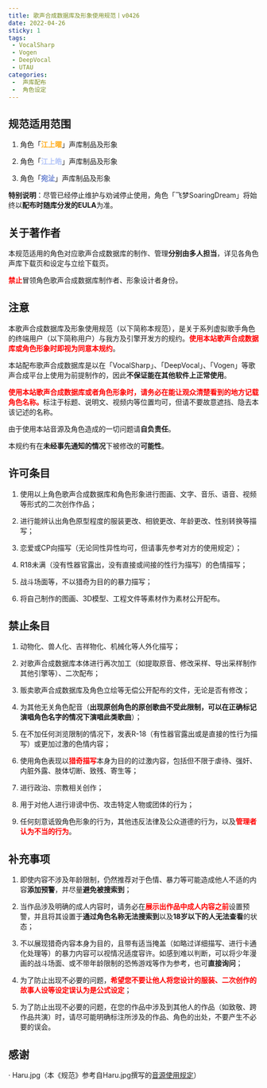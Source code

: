 ```yaml
---
title: 歌声合成数据库及形象使用规范丨v0426
date: 2022-04-26
sticky: 1
tags:
 - VocalSharp
 - Vogen
 - DeepVocal
 - UTAU
categories:
 -  声库配布
 -  角色设定
---
```


规范适用范围
----
1. 角色「<font color =#FFAD1D><b>江上曜</b></font>」声库制品及形象

2. 角色「<font color =#B3C4F8><b>江上皓</b></font>」声库制品及形象

3. 角色「<font color =#647ED0><b>宛沚</b></font>」声库制品及形象

**特别说明**：尽管已经停止维护与劝诫停止使用，角色「飞梦SoaringDream」将始终以**配布时随库分发的EULA**为准。

关于著作者
----
本规范适用的角色对应歌声合成数据库的制作、管理**分别由多人担当**，详见各角色声库下载页和设定与立绘下载页。

<font color =#FF0000><b>禁止</b></font>冒领角色歌声合成数据库制作者、形象设计者身份。

注意
----
本歌声合成数据库及形象使用规范（以下简称本规范），是关于系列虚拟歌手角色的终端用户（以下简称用户）与我方及引擎开发方的规约。<font color =#FF0000><b>使用本站歌声合成数据库或角色形象时即视为同意本规约</b></font>。

本站配布歌声合成数据库是以在「VocalSharp」、「DeepVocal」、「Vogen」等歌声合成平台上使用为前提制作的，因此**不保证能在其他软件上正常使用**。

<font color =#FF0000><b>使用本站歌声合成数据库或者角色形象时，请务必在能让观众清楚看到的地方记载角色名称。</b></font>标注于标题、说明文、视频内等位置均可，但请不要故意遮挡、隐去本该记述的名称。

由于使用本站音源及角色造成的一切问题请**自负责任**。

本规约有在**未经事先通知的情况**下被修改的**可能性**。

许可条目
----
1. 使用以上角色歌声合成数据库和角色形象进行图画、文字、音乐、语音、视频等形式的二次创作作品；

2. 进行能辨认出角色原型程度的服装更改、相貌更改、年龄更改、性别转换等描写；

3. 恋爱或CP向描写（无论同性异性均可，但请事先参考对方的使用规定）；

4. R18未满（没有性器官露出，没有直接或间接的性行为描写）的色情描写；

5. 战斗场面等，不以猎奇为目的的暴力描写；

6. 将自己制作的图画、3D模型、工程文件等素材作为素材公开配布。

禁止条目
----
1. 动物化、兽人化、吉祥物化、机械化等人外化描写；

2. 对歌声合成数据库本体进行再次加工（如提取原音、修改采样、导出采样制作其他引擎等）、二次配布；

3. 贩卖歌声合成数据库及角色立绘等无偿公开配布的文件，无论是否有修改；

4. 为其他无关角色配音（**出现原创角色的原创歌曲不受此限制，可以在正确标记演唱角色名字的情况下演唱此类歌曲**）；

5. 在不加任何浏览限制的情况下，发表R-18（有性器官露出或是直接的性行为描写）或更加过激的色情内容；

6. 使用角色表现以<font color =#FF0000><b>猎奇描写</b></font>本身为目的的过激内容，包括但不限于虐待、强奸、内脏外露、肢体切断、致残、寄生等；

7. 进行政治、宗教相关创作；

8. 用于对他人进行诽谤中伤、攻击特定人物或团体的行为；

9. 任何刻意诋毁角色形象的行为，其他违反法律及公众道德的行为，以及<font color =#FF0000><b>管理者认为不当的行为</b></font>。

补充事项
----
1. 即使内容不涉及年龄限制，仍然推荐对于色情、暴力等可能造成他人不适的内容**添加预警**，并尽量**避免被搜索到**；

2. 当作品涉及明确的成人内容时，请务必在<font color =#FF0000><b>展示出作品中成人内容之前</b></font>设置预警，并且将其设置于**通过角色名称无法搜索到**以及**18岁以下的人无法查看**的状态；

3. 不以展现猎奇内容本身为目的，且带有适当掩盖（如略过详细描写、进行卡通化处理等）的暴力内容可以视情况适度容许。如感到难以判断，可以将少年漫画的战斗场面、或不带年龄限制的恐怖游戏等作为参考，也可**直接询问**；

4. 为了防止出现不必要的问题，<font color =#FF0000><b>希望您不要让他人将您设计的服装、二次创作的故事人设等设定误认为是公式设定</b></font>；

5. 为了防止出现不必要的问题，在您的作品中涉及到其他人的作品（如致敬、跨作品共演）时，请尽可能明确标注所涉及的作品、角色的出处，不要产生不必要的误会。

感谢
----
· Haru.jpg（本《规范》参考自Haru.jpg撰写的[音源使用规定](https://harujpg.wixsite.com/sanshoku/terms-1)）